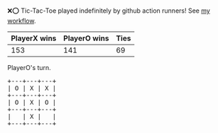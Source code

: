 :x::o: Tic-Tac-Toe played indefinitely by github action runners! See [my workflow](.github/workflows/play.yaml).

|PlayerX wins|PlayerO wins|Ties|
|-|-|-|
|153|141|69|

PlayerO's turn.

<pre>
+---+---+---+
| O | X | X |
+---+---+---+
| O | X | O |
+---+---+---+
|   | X |   |
+---+---+---+
</pre>
